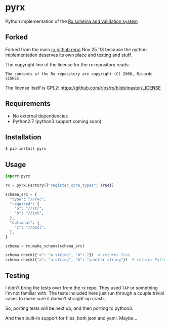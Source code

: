 pyrx
====

Python implementation of the [Rx schema and validation system](http://rx.codesimply.com/)


Forked
------

Forked from the main [rx github repo](https://github.com/rjbs/rx) Nov 25 '13
because the python implementation deserves its own place and testing and stuff.

The copyright line of the license for the rx repository reads:

    The contents of the Rx repository are copyright (C) 2008, Ricardo SIGNES.

The license itself is GPL2: https://github.com/rjbs/rx/blob/master/LICENSE


Requirements
------------

* No external dependencies
* Python2.7 (python3 support coming soon)


Installation
------------

```bash
$ pip install pyrx
```


Usage
-----

```python
import pyrx

rx = pyrx.Factory({"register_core_types": True})

schema_src = {
  "type": "//rec",
  "required": {
    "a": "//str",
    "b": "//int",
  },
  "optional": {
    "c": "//bool",
  },
}

schema = rx.make_schema(schema_src)

schema.check({"a": "a string", "b": 2})  # returns True
schema.check({"a": "a string", "b": "another string"})  # returns False

```


Testing
-------

I didn't bring the tests over from the rx repo. They used `TAP` or something
I'm not familiar with. The tests included here just run through a couple
trivial cases to make sure it doesn't straight-up crash.

So, porting tests will be next up, and then porting to python3.

And then built-in support for files, both json and yaml. Maybe...
